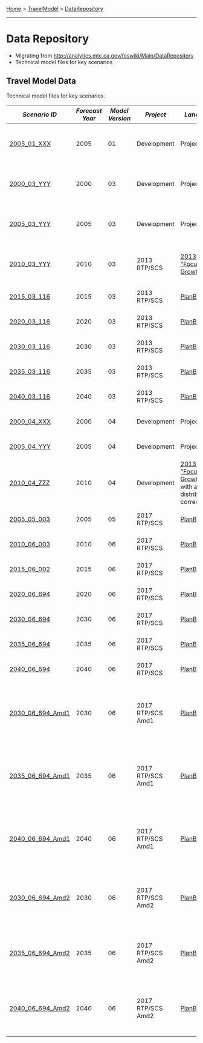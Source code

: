 [Home](https://github.com/BayAreaMetro/modeling-website/wiki) > [TravelModel](https://github.com/BayAreaMetro/modeling-website/wiki/TravelModel) > [DataRepository](http://data.mtc.ca.gov/data-repository/)

---

# Data Repository

* Migrating from http://analytics.mtc.ca.gov/foswiki/Main/DataRepository
* Technical model files for key scenarios

## Travel Model Data

Technical model files for key scenarios.

| *Scenario ID* | *Forecast Year* | *Model Version* | *Project* | *Land Use Data* | *Highway Network* | *Transit Network* | *Sample* | *Notes* |
| --- | --- | --- | --- | --- | --- | --- | --- | --- |
| [2005_01_XXX](https://mtcdrive.box.com/v/tm1-2005_01_XXX) | 2005 | 01 | Development | Projections 2009 | Year 2006 | Year 2006 | 100 pct | Second round of calibration and validation |
| [2000_03_YYY](https://mtcdrive.box.com/v/tm1-2000_03_YYY) | 2000 | 03 | Development | Projections 2009 | Year 2000 | Year 2000 | 100 pct | Third round of calibration and validation |
| [2005_03_YYY](https://mtcdrive.box.com/v/tm1-2005_03_YYY) | 2005 | 03 | Development | Projections 2009 | Year 2006 | Year 2006 | 100 pct | Third round of calibration and validation |
| [2010_03_YYY](https://mtcdrive.box.com/v/2010-03-YYY) | 2010 | 03 | 2013 RTP/SCS | [2013 RTP/SCS "Focused Growth" scenario](https://mtcdrive.box.com/s/5s2xevqdhhv41gj5is1o13wfhrogvfe9) | Year 2010 | Year 2010 | 100 pct | Land use data reflects 2010 census results |
| [2015_03_116](https://mtcdrive.box.com/v/2015-03-116) | 2015 | 03 | 2013 RTP/SCS | [PlanBayArea](https://github.com/BayAreaMetro/modeling-website/wiki/PlanBayArea) | Year 2015 | Year 2015 | 50 pct | Adopted 2013 RTP/SCS |
| [2020_03_116](https://mtcdrive.box.com/v/2020-03-116) | 2020 | 03 | 2013 RTP/SCS | [PlanBayArea](https://github.com/BayAreaMetro/modeling-website/wiki/PlanBayArea) | Year 2020 | Year 2020 | 50 pct | Adopted 2013 RTP/SCS |
| [2030_03_116](https://mtcdrive.box.com/v/2030-03-116) | 2030 | 03 | 2013 RTP/SCS | [PlanBayArea](https://github.com/BayAreaMetro/modeling-website/wiki/PlanBayArea) | Year 2030 | Year 2030 | 50 pct | Adopted 2013 RTP/SCS |
| [2035_03_116](https://mtcdrive.box.com/v/2035-03-116) | 2035 | 03 | 2013 RTP/SCS | [PlanBayArea](https://github.com/BayAreaMetro/modeling-website/wiki/PlanBayArea) | Year 2035 | Year 2035 | 50 pct | Adopted 2013 RTP/SCS |
| [2040_03_116](https://mtcdrive.box.com/v/2040-03-116) | 2040 | 03 | 2013 RTP/SCS | [PlanBayArea](https://github.com/BayAreaMetro/modeling-website/wiki/PlanBayArea) | Year 2040 | Year 2040 | 50 pct | Adopted 2013 RTP/SCS |
| [2000_04_XXX](https://mtcdrive.box.com/v/2000-04-XXX) | 2000 | 04 | Development | Projections 2009 | Year 2000 | Year 2000 | 100 pct | <a href="http://analytics.mtc.ca.gov/foswiki/Main/ComparisonAndValidationPresentationVersion04" target="_blank" title="Comparison PPT">Comparison to Version 0.3</a>  |
| [2005_04_YYY](https://mtcdrive.box.com/v/2005-04-YYY) | 2005 | 04 | Development | Projections 2009 | Year 2006 | Year 2006 | 100 pct |  <a href="http://analytics.mtc.ca.gov/foswiki/Main/ComparisonAndValidationPresentationVersion04" target="_blank" title="Comparison PPT">Comparison to Version 0.3</a> |
| [2010_04_ZZZ](https://mtcdrive.box.com/v/2010-04-ZZZ) | 2010 | 04 | Development | <a href="http://mtcgis.mtc.ca.gov/foswiki/pub/Main/Documents/2012_01_05_RELEASE_Second_Round_Travel_Model_Technical_Summary.pdf" target="_blank" title="Second Round Scenario Analysis Results, RTP 2013"> 2013 RTP/SCS "Focused Growth" scenario</a> with age distribution correction  | Year 2010 | Year 2010   | 100 pct   | <a href="http://analytics.mtc.ca.gov/foswiki/Main/ComparisonAndValidationPresentationVersion04" target="_blank" title="Comparison PPT">Comparison to Version 0.3</a>  |
| [2005_05_003](https://mtcdrive.box.com/v/pba2040-2005-05-003) | 2005 | 05 | 2017 RTP/SCS | [PlanBayArea2040](https://github.com/BayAreaMetro/modeling-website/wiki/PlanBayArea2040) | Year 2006 | Year 2006 | 100 pct | Adopted 2017 RTP/SCS |
| [2010_06_003](https://mtcdrive.box.com/v/pba2040-2010-06-003) | 2010 | 06 | 2017 RTP/SCS | [PlanBayArea2040](https://github.com/BayAreaMetro/modeling-website/wiki/PlanBayArea2040) | Year 2010 | Year 2010 | 100 pct | Adopted 2017 RTP/SCS |
| [2015_06_002](https://mtcdrive.box.com/v/pba2040-2015-06-002) | 2015 | 06 | 2017 RTP/SCS | [PlanBayArea2040](https://github.com/BayAreaMetro/modeling-website/wiki/PlanBayArea2040) | Year 2015 | Year 2015 | 50 pct | Adopted 2017 RTP/SCS |
| [2020_06_694](https://mtcdrive.box.com/v/pba2040-2020-06-694) | 2020 | 06 | 2017 RTP/SCS | [PlanBayArea2040](https://github.com/BayAreaMetro/modeling-website/wiki/PlanBayArea2040) | Year 2020 | Year 2020 | 50 pct | Adopted 2017 RTP/SCS |
| [2030_06_694](https://mtcdrive.box.com/v/pba2040-2030-06-694) | 2030 | 06 | 2017 RTP/SCS | [PlanBayArea2040](https://github.com/BayAreaMetro/modeling-website/wiki/PlanBayArea2040) | Year 2030 | Year 2030 | 50 pct | Adopted 2017 RTP/SCS |
| [2035_06_694](https://mtcdrive.box.com/v/pba2040-2035-06-694) | 2035 | 06 | 2017 RTP/SCS | [PlanBayArea2040](https://github.com/BayAreaMetro/modeling-website/wiki/PlanBayArea2040) | Year 2035 | Year 2035 | 50 pct | Adopted 2017 RTP/SCS |
| [2040_06_694](https://mtcdrive.box.com/v/pba2040-2040-06-694) | 2040 | 06 | 2017 RTP/SCS | [PlanBayArea2040](https://github.com/BayAreaMetro/modeling-website/wiki/PlanBayArea2040) | Year 2040 | Year 2040 | 50 pct | Adopted 2017 RTP/SCS |
| [2030_06_694_Amd1](https://mtcdrive.box.com/v/pba2040-2030-06-694-Amd1) | 2030 | 06 | 2017 RTP/SCS Amd1 | [PlanBayArea2040](https://github.com/BayAreaMetro/modeling-website/wiki/PlanBayArea2040)| Year 2030 | Year 2030 | 50 pct | [Amendment 1 to Plan Bay Area 2040 - Highway 101 Managed Lanes](https://mtc.ca.gov/sites/default/files/PBA%202040%20Amendment_SR-Draf%20Amendment.pdf) |
| [2035_06_694_Amd1](https://mtcdrive.box.com/v/pba2040-2035-06-694-Amd1) | 2035 | 06 | 2017 RTP/SCS Amd1 | [PlanBayArea2040](https://github.com/BayAreaMetro/modeling-website/wiki/PlanBayArea2040) | Year 2035 | Year 2035 | 50 pct | [Amendment 1 to Plan Bay Area 2040 - Highway 101 Managed Lanes](https://mtc.ca.gov/sites/default/files/PBA%202040%20Amendment_SR-Draf%20Amendment.pdf) |
| [2040_06_694_Amd1](https://mtcdrive.box.com/v/pba2040-2040-06-694-Amd1) | 2040 | 06 | 2017 RTP/SCS Amd1 | [PlanBayArea2040](https://github.com/BayAreaMetro/modeling-website/wiki/PlanBayArea2040) | Year 2040 | Year 2040 | 50 pct | [Amendment 1 to Plan Bay Area 2040 - Highway 101 Managed Lanes](https://mtc.ca.gov/sites/default/files/PBA%202040%20Amendment_SR-Draf%20Amendment.pdf) |
| [2030_06_694_Amd2](https://mtcdrive.box.com/v/pba2040-2030-06-694-Amd2) | 2030 | 06 | 2017 RTP/SCS Amd2 | [PlanBayArea2040](https://github.com/BayAreaMetro/modeling-website/wiki/PlanBayArea2040) | Year 2030 | Year 2030 | 50 pct | [Amendment 2 to Plan Bay Area 2040 - I-680 Express Lanes Gap Closure](https://mtc.ca.gov/sites/default/files/Final%20PBA%202040%20Amendment_I-680%20Amendment.pdf) |
| [2035_06_694_Amd2](https://mtcdrive.box.com/v/pba2040-2035-06-694-Amd2) | 2035 | 06 | 2017 RTP/SCS Amd2 | [PlanBayArea2040](https://github.com/BayAreaMetro/modeling-website/wiki/PlanBayArea2040) | Year 2035 | Year 2035 | 50 pct | [Amendment 2 to Plan Bay Area 2040 - I-680 Express Lanes Gap Closure](https://mtc.ca.gov/sites/default/files/Final%20PBA%202040%20Amendment_I-680%20Amendment.pdf) |
| [2040_06_694_Amd2](https://mtcdrive.box.com/v/pba2040-2040-06-694-Amd2) | 2040 | 06 | 2017 RTP/SCS Amd2 | [PlanBayArea2040](https://github.com/BayAreaMetro/modeling-website/wiki/PlanBayArea2040) | Year 2040 | Year 2040 | 50 pct | [Amendment 2 to Plan Bay Area 2040 - I-680 Express Lanes Gap Closure](https://mtc.ca.gov/sites/default/files/Final%20PBA%202040%20Amendment_I-680%20Amendment.pdf) |
